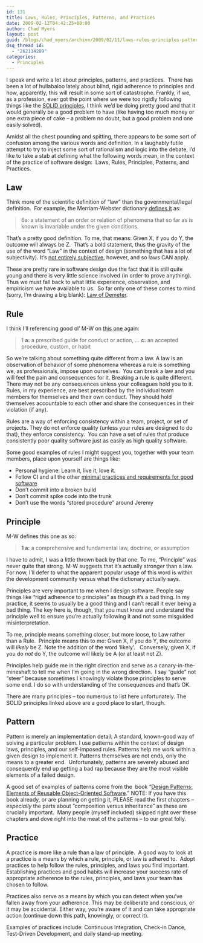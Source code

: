 ```yaml
---
id: 131
title: Laws, Rules, Principles, Patterns, and Practices
date: 2009-02-12T04:42:25+00:00
author: Chad Myers
layout: post
guid: /blogs/chad_myers/archive/2009/02/11/laws-rules-principles-patterns-and-practices.aspx
dsq_thread_id:
  - "262114289"
categories:
  - Principles
---
```

I speak and write a lot about principles, patterns, and practices.&#160; There has been a lot of hullabaloo lately about blind, rigid adherence to principles and how, apparently, this will result in some sort of catastrophe. Frankly, if we, as a profession, ever got the point where we were too rigidly following things like the [SOLID principles](http://www.lostechies.com/blogs/chad_myers/archive/2008/03/07/pablo-s-topic-of-the-month-march-solid-principles.aspx), I think we’d be doing pretty good and that it would generally be a good problem to have (like having too much money or one extra piece of cake – a problem no doubt, but a good problem and one easily solved).

Amidst all the chest pounding and spitting, there appears to be some sort of confusion among the various words and definition. In a laughably futile attempt to try to inject some sort of rationalism and logic into the debate, I’d like to take a stab at defining what the following words mean, in the context of the practice of software design:&#160; Laws, Rules, Principles, Patterns, and Practices.

## Law

Think more of the scientific definition of “law” than the governmental/legal definition.&#160; For example, the Merriam-Webster dictionary [defines it](http://www.merriam-webster.com/dictionary/law) as: 

> 6a: a statement of an order or relation of phenomena that so far as is known is invariable under the given conditions.

That’s a pretty good definition. To me, that means: Given X, if you do Y, the outcome will always be Z.&#160; That’s a bold statement, thus the gravity of the use of the word “Law” in the context of design (something that has a lot of subjectivity). It’s [not entirely subjective](http://www.lostechies.com/blogs/chad_myers/archive/2008/08/18/good-design-is-not-subjective.aspx), however, and so laws CAN apply.

These are pretty rare in software design due the fact that it is still quite young and there is very little science involved (in order to prove anything).&#160; Thus we must fall back to what little experience, observation, and empiricism we have available to us.&#160; So far only one of these comes to mind (sorry, I’m drawing a big blank): [Law of Demeter](http://en.wikipedia.org/wiki/Law_of_Demeter).

## Rule

I think I’ll referencing good ol’ M-W on [this one](http://www.merriam-webster.com/dictionary/Rule) again:

> 1 **a:** a prescribed guide for conduct or action, … **c:** an accepted procedure, custom, or habit

So we’re talking about something quite different from a law. A law is an observation of behavior of some phenomena whereas a rule is something we, as professionals, impose upon ourselves.&#160; You can break a law and you will feel the pain and consequences for it. Breaking a rule is quite different. There may not be any consequences unless your colleagues hold you to it.&#160; Rules, in my experience, are best prescribed by the individual team members for themselves and their own conduct. They should hold themselves accountable to each other and share the consequences in their violation (if any).

Rules are a way of enforcing consistency within a team, project, or set of projects. They do not enforce quality (unless your rules are designed to do that), they enforce consistency.&#160; You can have a set of rules that produce consistently poor quality software just as easily as high quality software.

Some good examples of rules I might suggest you, together with your team members, place upon yourself are things like:

  * Personal hygiene: Learn it, live it, love it.
  * Follow CI and all the other [minimal practices and requirements for good software](http://www.lostechies.com/blogs/chad_myers/archive/2008/03/16/time-to-login-screen-and-the-absolute-basic-requirements-for-good-software.aspx)
  * Don’t commit into a broken build
  * Don’t commit spike code into the trunk 
  * Don’t use the words “stored procedure” around Jeremy

## Principle

M-W defines this one as so:

> **1 a:** a comprehensive and fundamental law, doctrine, or assumption

I have to admit, I was a little thrown back by that one. To me, “Principle” was never quite that strong. M-W suggests that it’s actually stronger than a law.&#160; For now, I’ll defer to what the apparent popular usage of this word is within the development community versus what the dictionary actually says.

Principles are very important to me when I design software. People say things like “rigid adherence to principles” as though it’s a bad thing. In my practice, it seems to usually be a good thing and I can’t recall it ever being a bad thing. The key here is, though, that you must know and understand the principle well to ensure you’re actually following it and not some misguided misinterpretation.

To me, principle means something closer, but more loose, to Law rather than a Rule.&#160; Principle means this to me: Given X, if you do Y, the outcome will _likely_ be Z. Note the addition of the word ‘likely’.&#160;&#160; Conversely, given X, if you do _not_ do Y, the outcome will likely be A (or at least not Z).

Principles help guide me in the right direction and serve as a canary-in-the-mineshaft to tell me when I’m going in the wrong direction.&#160; I say “guide” not “steer” because sometimes I knowingly violate those principles to serve some end. I do so with understanding of the consequences and that’s OK.

There are many principles – too numerous to list here unfortunately. The SOLID principles linked above are a good place to start, though.

## Pattern

Pattern is merely an implementation detail: A standard, known-good way of solving a particular problem. I use patterns within the context of design laws, principles, and our self-imposed rules. Patterns help me work within a given design to implement it. Patterns themselves are not ends, only the means to a greater end.&#160; Unfortunately, patterns are severely abused and consequently end up getting a bad rap because they are the most visible elements of a failed design.

A good set of examples of patterns come from the&#160; book “[Design Patterns: Elements of Reusable Object-Oriented Software](http://en.wikipedia.org/wiki/Design_Patterns_(book)).” NOTE: If you have this book already, or are planning on getting it, PLEASE read the first chapters – _especially_ the parts about “composition versus inheritance” as these are crucially important.&#160; Many people (myself included) skipped right over these chapters and dove right into the meat of the patterns – to our great folly.

## Practice

A practice is more like a rule than a law of principle.&#160; A good way to look at a practice is a means by which a rule, principle, or law is adhered to.&#160; Adopt practices to help follow the rules, principles, and laws you find important.&#160; Establishing practices and good habits will increase your success rate of appropriate adherence to the rules, principles, and laws your team has chosen to follow.

Practices also serve as a means by which you can detect when you’ve fallen away from your adherence. This may be deliberate and conscious, or it may be accidental. Either way, you’re aware of it and can take appropriate action (continue down this path, knowingly, or correct it).

Examples of practices include: Continuous Integration, Check-in Dance, Test-Driven Development, and daily stand-up meeting.